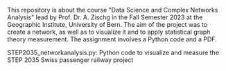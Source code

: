 This repository is about the course "Data Science and Complex Networks Analysis" lead by Prof. Dr. A. Zischg in the Fall Semester 2023 at the Geographic Institute, University of Bern. The aim of the project was to create a network, as well as to visualize it and to apply statistical graph theory measurement. The assignment involves a Python code and a PDF. 

STEP2035_networkanalysis.py: Python code to visualize and measure the STEP 2035 Swiss passenger railway project

